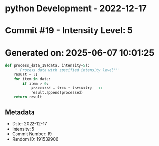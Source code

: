 ﻿# python Development - 2022-12-17
# Commit #19 - Intensity Level: 5
# Generated on: 2025-06-07 10:01:25
```python
def process_data_19(data, intensity=5):
    '''Process data with specified intensity level'''
    result = []
    for item in data:
        if item > 0:
            processed = item * intensity + 11
            result.append(processed)
    return result
```
## Metadata
- Date: 2022-12-17
- Intensity: 5
- Commit Number: 19
- Random ID: 191539906
